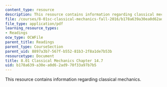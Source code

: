 ```yaml
---
content_type: resource
description: This resource contains information regarding classical mechanics.
file: /courses/8-01sc-classical-mechanics-fall-2016/b178a639a30ea0d62ad970f33a97b7b5_MIT8_01F16_chapter14.7.pdf
file_type: application/pdf
learning_resource_types:
- Readings
ocw_type: OCWFile
parent_title: Readings
parent_type: CourseSection
parent_uid: 8897a3b7-567f-b552-81b3-2f8a1de7b53b
resourcetype: Document
title: 8.01 Classical Mechanics Chapter 14.7
uid: b178a639-a30e-a0d6-2ad9-70f33a97b7b5
---
```

This resource contains information regarding classical mechanics.